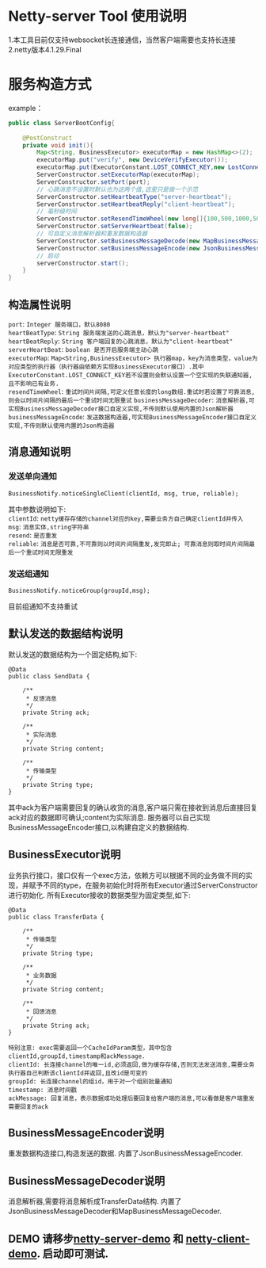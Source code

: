 # Netty-server Tool 使用说明
1.本工具目前仅支持websocket长连接通信，当然客户端需要也支持长连接  
2.netty版本4.1.29.Final  

# 服务构造方式
example：
``` JAVA
public class ServerBootConfig{
    
    @PostConstruct
    private void init(){
        Map<String, BusinessExecutor> executorMap = new HashMap<>(2);
        executorMap.put("verify", new DeviceVerifyExecutor());
        executorMap.put(ExecutorConstant.LOST_CONNECT_KEY,new LostConnectExecutor());
        ServerConstructor.setExecutorMap(executorMap);
        ServerConstructor.setPort(port);
        // 心跳消息不设置时默认也为这两个值,这里只是做一个示范
        ServerConstructor.setHeartbeatType("server-heartbeat");
        ServerConstructor.setHeartbeatReply("client-heartbeat");
        // 毫秒级时间
        ServerConstructor.setResendTimeWheel(new long[]{100,500,1000,5000});
        ServerConstructor.setServerHeartbeat(false);
        // 可自定义消息解析器和重发数据构造器
        ServerConstructor.setBusinessMessageDecode(new MapBusinessMessageDecoder());
        ServerConstructor.setBusinessMessageEncode(new JsonBusinessMessageEncoder());
        // 启动
        serverConstructor.start();
    }
}
```
## 构造属性说明
`port`: `Integer 服务端口，默认8080`  
`heartBeatType`: `String 服务端发送的心跳消息，默认为"server-heartbeat"`  
`heartBeatReply`: `String 客户端回复的心跳消息，默认为"client-heartbeat"`  
`serverHeartBeat`: `boolean 是否开启服务端主动心跳`  
`executorMap`: `Map<String,BusinessExecutor> 执行器map，key为消息类型，value为对应类型的执行器（执行器由依赖方实现BusinessExecutor接口）.其中ExecutorConstant.LOST_CONNECT_KEY若不设置则会默认设置一个空实现的失联通知器,且不影响已有业务.`  
`resendTimeWheel`: `重试时间片间隔,可定义任意长度的long数组.重试时若设置了可靠消息,则会以时间片间隔的最后一个重试时间无限重试`
`businessMessageDecoder`: `消息解析器,可实现BusinessMessageDecoder接口自定义实现,不传则默认使用内置的Json解析器`
`businessMessageEncode`: `发送数据构造器,可实现BusinessMessageEncoder接口自定义实现,不传则默认使用内置的Json构造器`

## 消息通知说明
### 发送单向通知
```
BusinessNotify.noticeSingleClient(clientId, msg, true, reliable);
```
其中参数说明如下:    
`clientId`: `netty缓存存储的channel对应的key,需要业务方自己确定clientId并传入`    
`msg`: `消息实体,string字符串`    
`resend`: `是否重发`    
`reliable`: `消息是否可靠,不可靠则以时间片间隔重发,发完即止; 可靠消息则取时间片间隔最后一个重试时间无限重发`    
### 发送组通知
```
BusinessNotify.noticeGroup(groupId,msg);
```
目前组通知不支持重试
## 默认发送的数据结构说明
默认发送的数据结构为一个固定结构,如下:
```
@Data
public class SendData {

    /**
     * 反馈消息
     */
    private String ack;

    /**
     * 实际消息
     */
    private String content;
    
    /**
     * 传输类型
     */
    private String type;
}
```
其中ack为客户端需要回复的确认收货的消息,客户端只需在接收到消息后直接回复ack对应的数据即可确认;content为实际消息.
服务器可以自己实现BusinessMessageEncoder接口,以构建自定义的数据结构.
## BusinessExecutor说明
业务执行接口，接口仅有一个exec方法，依赖方可以根据不同的业务做不同的实现，并赋予不同的type，在服务初始化时将所有Executor通过ServerConstructor进行初始化. 所有Executor接收的数据类型为固定类型,如下:
```
@Data
public class TransferData {

    /**
     * 传输类型
     */
    private String type;

    /**
     * 业务数据
     */
    private String content;

    /**
     * 回馈消息
     */
    private String ack;
}
```
```
特别注意: exec需要返回一个CacheIdParam类型，其中包含clientId,groupId,timestamp和ackMessage.    
clientId: 长连接channel的唯一id,必须返回,做为缓存存储,否则无法发送消息,需要业务执行器自己判断该clientId并返回,且改id是可变的      
groupId: 长连接channel的组id，用于对一个组别批量通知  
timestamp: 消息时间戳  
ackMessage: 回复消息，表示数据成功处理后要回复给客户端的消息,可以看做是客户端重发需要回复的ack   
```
## BusinessMessageEncoder说明
重发数据构造接口,构造发送的数据.
内置了JsonBusinessMessageEncoder.

## BusinessMessageDecoder说明
消息解析器,需要将消息解析成TransferData结构.
内置了JsonBusinessMessageDecoder和MapBusinessMessageDecoder.

## DEMO 请移步[netty-server-demo](https://github.com/BaoziruqinLRL/netty-server-demo) 和 [netty-client-demo](https://github.com/BaoziruqinLRL/netty-client-demo). 启动即可测试.
